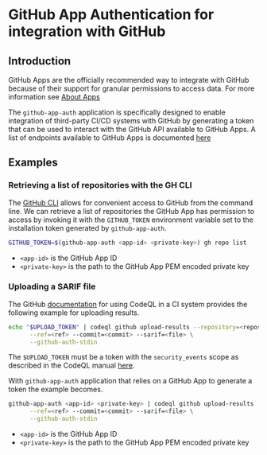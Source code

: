 # GitHub App Authentication for integration with GitHub

## Introduction

GitHub Apps are the officially recommended way to integrate with GitHub because of their support for granular permissions to access data. For more information see [About Apps](https://docs.github.com/en/developers/apps/getting-started-with-apps/about-apps)

The `github-app-auth` application is specifically designed to enable integration of third-party CI/CD systems with GitHub by generating a token that can be used to interact with the GitHub API available to GitHub Apps.
A list of endpoints available to GitHub Apps is documented [here](https://docs.github.com/en/rest/overview/endpoints-available-for-github-apps)

## Examples

### Retrieving a list of repositories with the GH CLI

The [GitHub CLI](https://cli.github.com/) allows for convenient access to GitHub from the command line.
We can retrieve a list of repositories the GitHub App has permission to access by invoking it with the `GITHUB_TOKEN` environment variable set to the installation token generated by `github-app-auth`.

```bash
GITHUB_TOKEN=$(github-app-auth <app-id> <private-key>) gh repo list
```

- `<app-id>` is the GitHub App ID
- `<private-key>` is the path to the GitHub App PEM encoded private key

### Uploading a SARIF file

The GitHub [documentation](https://docs.github.com/en/code-security/code-scanning/using-codeql-code-scanning-with-your-existing-ci-system/configuring-codeql-cli-in-your-ci-system#uploading-results-to-github) for using CodeQL in a CI system provides the following example for uploading results.

```bash
echo "$UPLOAD_TOKEN" | codeql github upload-results --repository=<repository-name> \
      --ref=<ref> --commit=<commit> --sarif=<file> \
      --github-auth-stdin
```

The `$UPLOAD_TOKEN` must be a token with the `security_events` scope as described in the CodeQL manual [here](https://codeql.github.com/docs/codeql-cli/manual/github-upload-results/).

With `github-app-auth` application that relies on a GitHub App to generate a token the example becomes.

```bash
github-app-auth <app-id> <private-key> | codeql github upload-results --repository=<repository-name> \
      --ref=<ref> --commit=<commit> --sarif=<file> \
      --github-auth-stdin
```

- `<app-id>` is the GitHub App ID
- `<private-key>` is the path to the GitHub App PEM encoded private key
